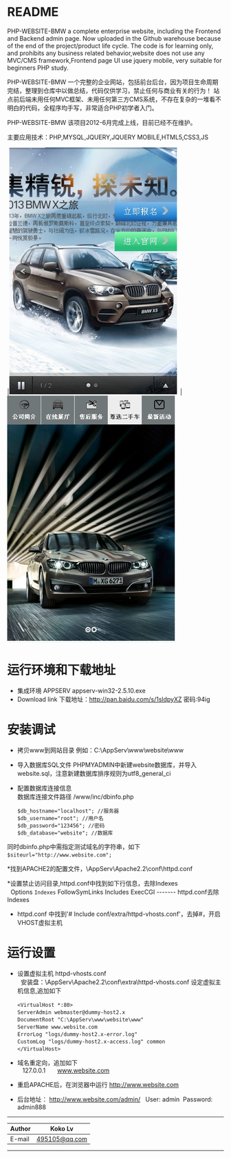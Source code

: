 README
===========================
PHP-WEBSITE-BMW a complete enterprise website, including the Frontend and Backend admin page.  Now uploaded in the Github warehouse because of the end of the project/product life cycle. The code is for learning only, and prohibits any business related behavior,website does not use any MVC/CMS framework,Frontend page UI use jquery mobile, very suitable for beginners PHP study.

PHP-WEBSITE-BMW 一个完整的企业网站，包括前台后台，因为项目生命周期完结，整理到仓库中以做总结，代码仅供学习，禁止任何与商业有关的行为！
站点前后端未用任何MVC框架、未用任何第三方CMS系统，不存在复杂的一堆看不明白的代码，全程序均手写，非常适合PHP初学者入门。   

PHP-WEBSITE-BMW 该项目2012-6月完成上线，目前已经不在维护。  

主要应用技术：PHP,MYSQL,JQUERY,JQUERY MOBILE,HTML5,CSS3,JS

|![](https://github.com/Kokolpb/PHP-WEBSITE-BMW/blob/master/1.jpg)  |![](https://github.com/Kokolpb/PHP-WEBSITE-BMW/blob/master/3.jpg)   


运行环境和下载地址 
===========================
 * 集成环境 APPSERV appserv-win32-2.5.10.exe
 * Download link 下载地址：http://pan.baidu.com/s/1sldpyXZ  密码:94ig

安装调试
===========================
 * 拷贝www到网站目录 例如：C:\AppServ\www\website\www  

 * 导入数据库SQL文件 PHPMYADMIN中新建website数据库，并导入website.sql，注意新建数据库排序规则为utf8_general_ci 
 
 * 配置数据库连接信息  
	 数据库连接文件路径 /www/inc/dbinfo.php  
 
 	`$db_hostname="localhost"; //服务器  `  
	`$db_username="root"; //用户名  `  
	`$db_password="123456"; //密码  `  
	`$db_database="website"; //数据库  `  
  
  同时dbinfo.php中需指定测试域名的字符串，如下  
	`$siteurl="http://www.website.com";`

 *找到APACHE2的配置文件，\AppServ\Apache2.2\conf\httpd.conf   
 
 *设置禁止访问目录,httpd.conf中找到如下行信息，去除Indexes  
	   Options `Indexes` FollowSymLinks Includes ExecCGI ------- httpd.conf去除 Indexes  
	
 * httpd.conf 中找到'# Include conf/extra/httpd-vhosts.conf'，去掉#，开启VHOST虚拟主机  
       
   
运行设置
=========================== 
 
 * 设置虚拟主机 httpd-vhosts.conf  
	   安装盘：\AppServ\Apache2.2\conf\extra\httpd-vhosts.conf 设定虚拟主机信息,追加如下  
 
	`<VirtualHost *:80> `   
		`ServerAdmin webmaster@dummy-host2.x  `  
		`DocumentRoot "C:\AppServ\www\website\www"  `  
		`ServerName www.website.com  `  
		`ErrorLog "logs/dummy-host2.x-error.log"  `  
		`CustomLog "logs/dummy-host2.x-access.log" common  `  
	`</VirtualHost>  `  
	

 * 域名重定向，追加如下  
    127.0.0.1       www.website.com

 * 重启APACHE后，在浏览器中运行 http://www.website.com
 * 后台地址： http://www.website.com/admin/   User: admin  Password: admin888 
****
	
|Author|Koko Lv|
|---|---
|E-mail|495105@qq.com

****
